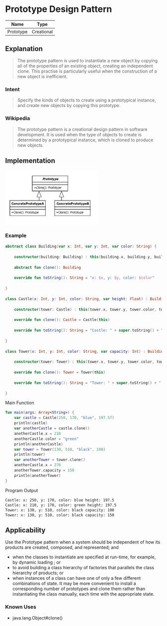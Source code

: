 # Prototype Design Pattern

|Name|Type|
|---|---|
|Prototype|Creational|

## Explanation

> The prototype pattern is used to instantiate a new object by copying all of the properties of an existing object,
> creating an independent clone. This practise is particularly useful when the construction of a new object is
> inefficient.

### Intent

> Specify the kinds of objects to create using a prototypical instance, and create new objects by copying this prototype.

### Wikipedia

> The prototype pattern is a creational design pattern in software development. It is used when the type of objects to
> create is determined by a prototypical instance, which is cloned to produce new objects.

## Implementation

<img src="./src/main/resources/prototype-uml.png" width="300">

### Example

```kotlin
abstract class Building(var x: Int, var y: Int, var color: String) {

    constructor(building: Building) : this(building.x, building.y, building.color)

    abstract fun clone(): Building

    override fun toString(): String = "x: $x, y: $y, color: $color"

}

class Castle(x: Int, y: Int, color: String, var height: Float) : Building(x, y, color) {

    constructor(tower: Castle) : this(tower.x, tower.y, tower.color, tower.height)

    override fun clone(): Castle = Castle(this)

    override fun toString(): String = "Castle: " + super.toString() + " height: $height"

}

class Tower(x: Int, y: Int, color: String, var capacity: Int) : Building(x, y, color) {

    constructor(tower: Tower) : this(tower.x, tower.y, tower.color, tower.capacity)

    override fun clone(): Tower = Tower(this)

    override fun toString(): String = "Tower: " + super.toString() + " capacity: $capacity"

}
```

Main Function

```kotlin
fun main(args: Array<String>) {
    var castle = Castle(250, 170, "blue", 197.5f)
    println(castle)
    var anotherCastle = castle.clone()
    anotherCastle.x = 210
    anotherCastle.color = "green"
    println(anotherCastle)
    var tower = Tower(130, 510, "black", 100)
    println(tower)
    var anotherTower = tower.clone()
    anotherCastle.x = 270
    anotherTower.capacity = 150
    println(anotherTower)
}
```

Program Output

```
Castle: x: 250, y: 170, color: blue height: 197.5
Castle: x: 210, y: 170, color: green height: 197.5
Tower: x: 130, y: 510, color: black capacity: 100
Tower: x: 130, y: 510, color: black capacity: 150
```

## Applicability

Use the Prototype pattern when a system should be independent of how its products are created, composed, and
represented; and

* when the classes to instantiate are specified at run-time, for example, by dynamic loading ; or
* to avoid building a class hierarchy of factories that parallels the class hierarchy of products; or
* when instances of a class can have one of only a few different combinations of state. It may be more convenient to
  install a corresponding number of prototypes and clone them rather than instantiating the class manually, each time
  with the appropriate state.

### Known Uses

- java.lang.Object#clone()

